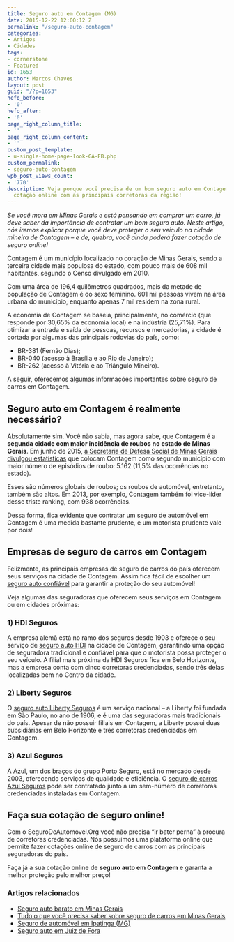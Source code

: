 ```yaml
---
title: Seguro auto em Contagem (MG)
date: 2015-12-22 12:00:12 Z
permalink: "/seguro-auto-contagem"
categories:
- Artigos
- Cidades
tags:
- cornerstone
- Featured
id: 1653
author: Marcos Chaves
layout: post
guid: "/?p=1653"
hefo_before:
- '0'
hefo_after:
- '0'
page_right_column_title:
- ''
page_right_column_content:
- ''
custom_post_template:
- u-single-home-page-look-GA-FB.php
custom_permalink:
- seguro-auto-contagem
wpb_post_views_count:
- '770'
description: Veja porque você precisa de um bom seguro auto em Contagem e faça sua
  cotação online com as principais corretoras da região!
---
```


_Se você mora em Minas Gerais e está pensando em comprar um carro, já deve saber da importância de contratar um bom seguro auto. Neste artigo, nós iremos explicar porque você deve proteger o seu veículo na cidade mineira de Contagem – e de, quebra, você ainda poderá fazer cotação de seguro online!_

Contagem é um município localizado no coração de Minas Gerais, sendo a terceira cidade mais populosa do estado, com pouco mais de 608 mil habitantes, segundo o Censo divulgado em 2010.

Com uma área de 196,4 quilômetros quadrados, mais da metade de população de Contagem é do sexo feminino. 601 mil pessoas vivem na área urbana do município, enquanto apenas 7 mil residem na zona rural.

A economia de Contagem se baseia, principalmente, no comércio (que responde por 30,65% da economia local) e na indústria (25,71%). Para otimizar a entrada e saída de pessoas, recursos e mercadorias, a cidade é cortada por algumas das principais rodovias do país, como:

  * BR-381 (Fernão Dias);
  * BR-040 (acesso à Brasília e ao Rio de Janeiro);
  * BR-262 (acesso à Vitória e ao Triângulo Mineiro).

A seguir, oferecemos algumas informações importantes sobre seguro de carros em Contagem.

## Seguro auto em Contagem é realmente necessário?

Absolutamente sim. Você não sabia, mas agora sabe, que Contagem é a **segunda cidade com maior incidência de roubos no estado de Minas Gerais**. Em junho de 2015, [a Secretaria de Defesa Social de Minas Gerais divulgou estatísticas](http://www.em.com.br/app/noticia/gerais/2015/06/23/interna_gerais,661099/belo-horizonte-registra-em-media-108-roubos-por-dia-em-2015.shtml) que colocam Contagem como segundo município com maior número de episódios de roubo: 5.162 (11,5% das ocorrências no estado).

Esses são números globais de roubos; os roubos de automóvel, entretanto, também são altos. Em 2013, por exemplo, Contagem também foi vice-líder desse triste ranking, com 938 ocorrências.

Dessa forma, fica evidente que contratar um seguro de automóvel em Contagem é uma medida bastante prudente, e um motorista prudente vale por dois!

## Empresas de seguro de carros em Contagem

Felizmente, as principais empresas de seguro de carros do país oferecem seus serviços na cidade de Contagem. Assim fica fácil de escolher um [seguro auto confiável](/10-empresas-de-seguro-auto-mais-confiaveis-2014) para garantir a proteção do seu automóvel!

Veja algumas das seguradoras que oferecem seus serviços em Contagem ou em cidades próximas:

### 1) HDI Seguros

A empresa alemã está no ramo dos seguros desde 1903 e oferece o seu serviço de [seguro auto HDI](/hdi-seguros-auto) na cidade de Contagem, garantindo uma opção de seguradora tradicional e confiável para que o motorista possa proteger o seu veículo. A filial mais próxima da HDI Seguros fica em Belo Horizonte, mas a empresa conta com cinco corretoras credenciadas, sendo três delas localizadas bem no Centro da cidade.

### 2) Liberty Seguros

O [seguro auto Liberty Seguros](/liberty-seguros-auto) é um serviço nacional – a Liberty foi fundada em São Paulo, no ano de 1906, e é uma das seguradoras mais tradicionais do país. Apesar de não possuir filiais em Contagem, a Liberty possui duas subsidiárias em Belo Horizonte e três corretoras credenciadas em Contagem.

### 3) Azul Seguros

A Azul, um dos braços do grupo Porto Seguro, está no mercado desde 2003, oferecendo serviços de qualidade e eficiência. O [seguro de carros Azul Seguros](/azul-seguros-auto) pode ser contratado junto a um sem-número de corretoras credenciadas instaladas em Contagem.

## Faça sua cotação de seguro online!

Com o SeguroDeAutomovel.Org você não precisa “ir bater perna” à procura de corretoras credenciadas. Nós possuímos uma plataforma online que permite fazer cotações online de seguro de carros com as principais seguradoras do país.

Faça já a sua cotação online de **seguro auto em Contagem** e garanta a melhor proteção pelo melhor preço!

### Artigos relacionados

  * <a href="/seguro-auto-barato-em-minas-gerais" target="_blank">Seguro auto barato em Minas Gerais</a>
  * <a href="/seguro-auto-minas-gerais" target="_blank">Tudo o que você precisa saber sobre seguro de carros em Minas Gerais</a>
  * <a href="/seguro-auto-ipatinga" target="_blank">Seguro de automóvel em Ipatinga (MG)</a>
  * <a href="/seguro-auto-juiz-de-fora" target="_blank">Seguro auto em Juiz de Fora</a>